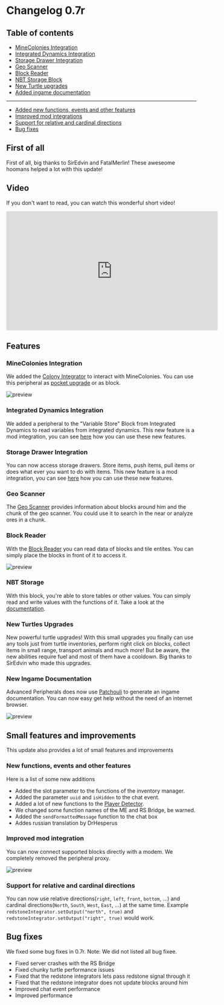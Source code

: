 # Changelog 0.7r

## Table of contents

- [MineColonies Integration](https://docs.srendi.de/changelog/0.7r/#minecolonies-integration)
- [Integrated Dynamics Integration](https://docs.srendi.de/changelog/0.7r/#integrated-dynamics-integration)
- [Storage Drawer Integration](https://docs.srendi.de/changelog/0.7r/#storage-drawer-integration)
- [Geo Scanner](https://docs.srendi.de/changelog/0.7r/#geo-scanner)
- [Block Reader](https://docs.srendi.de/changelog/0.7r/#block-reader)
- [NBT Storage Block](https://docs.srendi.de/changelog/0.7r/#nbt-storage)
- [New Turtle upgrades](https://docs.srendi.de/changelog/0.7r/#new-turtles-upgrades)
- [Added ingame documentation](https://docs.srendi.de/changelog/0.7r/#new-ingame-documentation)
---
- [Added new functions, events and other features](https://docs.srendi.de/changelog/0.7r/#new-functions-events-and-other-features)
- [Improved mod integrations](https://docs.srendi.de/changelog/0.7r/#new-functions-events-and-other-features)
- [Support for relative and cardinal directions](https://docs.srendi.de/changelog/0.7r/#support-for-relative-and-cardinal-directions)
- [Bug fixes](https://docs.srendi.de/changelog/0.7r/#bug-fixes)


## First of all

First of all, big thanks to SirEdvin and FatalMerlin! These aweseome hoomans helped a lot with this update!

## Video

If you don't want to read, you can watch this wonderful short video!

<iframe width="560" height="315" src="https://www.youtube.com/embed/tIpBTgSkWr0" title="YouTube video player" frameborder="0" allow="accelerometer; autoplay; clipboard-write; encrypted-media; gyroscope; picture-in-picture" allowfullscreen></iframe>

## Features

### MineColonies Integration

We added the [Colony Integrator](https://docs.srendi.de/peripherals/colony_integrator/) to interact with MineColonies. You can use this peripheral as [pocket upgrade](https://docs.srendi.de/items/pocket_computer/) or as block.

![preview](https://intelligence-modding.de/wp-content/uploads/2021/08/ezgif-3-8ef6a38e1c12.gif)


### Integrated Dynamics Integration

We added a peripheral to the "Variable Store" Block from Integrated Dynamics to read variables from integrated dynamics. This new feature is a mod integration, you can see [here](https://docs.srendi.de/integrations/getstarted/) how you can use these new features.

### Storage Drawer Integration

You can now access storage drawers. Store items, push items, pull items or does what ever you want to do with items. This new feature is a mod integration, you can see [here](https://docs.srendi.de/integrations/sd/drawer/) how you can use these new features.

### Geo Scanner

The [Geo Scanner](https://docs.srendi.de/peripherals/geo_scanner/) provides information about blocks around him and the chunk of the geo scanner. You could use it to search in the near or analyze ores in a chunk.

### Block Reader

With the [Block Reader](https://docs.srendi.de/peripherals/block_reader/) you can read data of blocks and tile entites. You can simply place the blocks in front of it to access it.

![preview](https://intelligence-modding.de/wp-content/uploads/2021/08/ezgif-2-8386560d407e.gif)

### NBT Storage

With this block, you're able to store tables or other values. You can simply read and write values with the functions of it. Take a look at the [documentation](https://docs.srendi.de/peripherals/nbt_storage/).

### New Turtles Upgrades

New powerful turtle upgrades! With this small upgrades you finally can use any tools just from turtle inventories, perform right click on blocks, collect items in small range, transport animals and much more! But be aware, the new abilities require fuel and most of them have a cooldown. Big thanks to SirEdvin who made this upgrades.

### New Ingame Documentation

Advanced Peripherals does now use [Patchouli](https://www.curseforge.com/minecraft/mc-mods/patchouli) to generate an ingame documentation. You can now easy get help without the need of an internet browser.

![preview](https://intelligence-modding.de/wp-content/uploads/2021/08/Bild_2021-08-09_212339.png)

## Small features and improvements

This update also provides a lot of small features and improvements

### New functions, events and other features

Here is a list of some new additions

- Added the slot parameter to the functions of the inventory manager.
- Added the parameter `uuid` and `isHidden` to the chat event.
- Added a lot of new functions to the [Player Detector](https://docs.srendi.de/peripherals/player_detector/).
- We changed some function names of the ME and RS Bridge, be warned.
- Added the `sendFormattedMessage` function to the chat box
- Addes russian translation by DrHesperus

### Improved mod integration

You can now connect supported blocks directly with a modem. We completely removed the peripheral proxy.

![preview](https://intelligence-modding.de/wp-content/uploads/2021/08/Bild_2021-08-09_212503.png)

### Support for relative and cardinal directions

You can now use relative directions(`right`, `left`, `front`, `bottom`, ...) and cardinal directions(`North`, `South`, `West`, `East`, ...) at the same time. Example `redstoneIntegrator.setOutput("north", true)` and `redstoneIntegrator.setOutput("right", true)` would work.

## Bug fixes

We fixed some bug fixes in 0.7r. Note: We did not listed all bug fixee.

- Fixed server crashes with the RS Bridge
- Fixed chunky turtle performance issues
- Fixed that the redstone integrators lets pass redstone signal through it
- Fixed that the redstone integrator does not update blocks around him
- Improved chat event performance
- Improved performance
